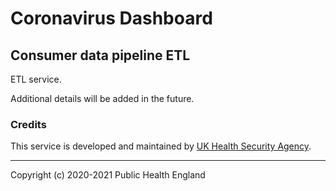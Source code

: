# Coronavirus Dashboard

## Consumer data pipeline ETL

ETL service. 

Additional details will be added in the future.


### Credits
This service is developed and maintained by [UK Health Security Agency](https://www.gov.uk/government/organisations/uk-health-security-agency).

---

Copyright (c) 2020-2021 Public Health England